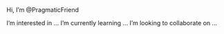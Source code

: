 Hi, I’m @PragmaticFriend

I’m interested in ...
I’m currently learning ...
I’m looking to collaborate on ...



